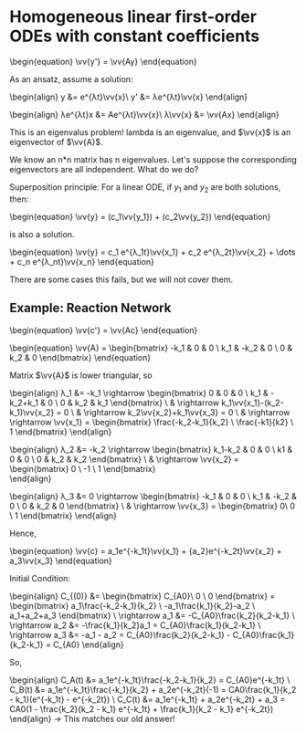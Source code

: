 # Homogeneous linear first-order ODEs with constant coefficients

\begin{equation}
\vv{y'} = \vv{Ay}
\end{equation}

As an ansatz, assume a solution: 

\begin{align}
y &= e^{λt}\vv{x}\\
y' &= λe^{λt}\vv{x}
\end{align}

\begin{align}
λe^{λt}x &= Ae^{λt}\vv{x}\\
λ\vv{x} &= \vv{Ax}
\end{align}

This is an eigenvalus problem! lambda is an eigenvalue, and $\vv{x}$ is an eigenvector of $\vv{A}$.


We know an n*n matrix has n eigenvalues. Let's suppose the corresponding eigenvectors are all independent. What do we do?


Superposition principle: For a linear ODE, if $y_1$ and $y_2$ are both solutions, then:


\begin{equation}
\vv{y} = (c_1\vv{y_1}) + (c_2\vv{y_2}) 
\end{equation}

is also a solution.

\begin{equation}
\vv{y} = c_1 e^{λ_1t}\vv{x_1} + c_2 e^{λ_2t}\vv{x_2} + \dots + c_n e^{λ_nt}\vv{x_n}
\end{equation}


There are some cases this fails, but we will not cover them.



## Example: Reaction Network

\begin{equation}
\vv{c'} = \vv{Ac}
\end{equation}

\begin{equation}
\vv{A} =  \begin{bmatrix}  -k_1 & 0 & 0 \\
 k_1 & -k_2 & 0 \\
0 & k_2 & 0 
\end{bmatrix}
\end{equation}

Matrix $\vv{A}$ is lower triangular, so

\begin{align}
λ_1 &= -k_1  \rightarrow  \begin{bmatrix} 0 & 0 & 0 \\ 
k_1 & -k_2+k_1 & 0 \\
 0 & k_2 & k_1 \end{bmatrix} \\
& \rightarrow  k_1\vv{x_1}-(k_2-k_1)\vv{x_2} = 0 \\
& \rightarrow  k_2\vv{x_2}+k_1\vv{x_3} = 0 \\
& \rightarrow \rightarrow  \vv{x_1} = \begin{bmatrix} \frac{-k_2-k_1}{k_2} \\ 
\frac{-k1}{k2} \\ 
1 \end{bmatrix}
\end{align}

\begin{align}
λ_2 &= -k_2 \rightarrow  \begin{bmatrix} k_1-k_2 & 0 & 0 \\
k1 & 0 & 0 \\
0 & k_2 & k_2  \end{bmatrix} \\
& \rightarrow \vv{x_2} = \begin{bmatrix} 0 \\
-1 \\
1 \end{bmatrix}  
\end{align}

\begin{align}
λ_3 &= 0 \rightarrow  \begin{bmatrix} -k_1 & 0 & 0 \\
k_1 & -k_2 & 0 \\
0 & k_2 & 0 \end{bmatrix} \\
& \rightarrow \vv{x_3} = \begin{bmatrix} 0\\
0 \\
1 \end{bmatrix} 
\end{align}

Hence,

\begin{equation}
\vv{c} = a_1e^{-k_1t}\vv{x_1} + {a_2}e^{-k_2t}\vv{x_2} + a_3\vv{x_3}
\end{equation}

Initial Condition:

\begin{align}
C_{(0)} &= \begin{bmatrix} C_{A0}\\
0 \\
0 \end{bmatrix} = \begin{bmatrix} a_1\frac{-k_2-k_1}{k_2} \\
 -a_1\frac{k_1}{k_2}-a_2 \\
a_1+a_2+a_3 \end{bmatrix} \\
\rightarrow  a_1 &= -C_{A0}\frac{k_2}{k_2-k_1}  \\
\rightarrow  a_2 &= -\frac{k_1}{k_2}a_1 = C_{A0}\frac{k_1}{k_2-k_1} \\
\rightarrow  a_3 &= -a_1 - a_2 = C_{A0}\frac{k_2}{k_2-k_1} - C_{A0}\frac{k_1}{k_2-k_1} = C_{A0} 
\end{align}

So,

\begin{align}
C_A(t) &= a_1e^{-k_1t}\frac{-k_2-k_1}{k_2} = C_{A0}e^{-k_1t}  \\
C_B(t) &= a_1e^{-k_1t}\frac{-k_1}{k_2} + a_2e^{-k_2t}(-1) = CA0\frac{k_1}{k_2 - k_1}(e^{-k_1t} - e^{-k_2t}) \\
C_C(t) &= a_1e^{-k_1t} + a_2e^{-k_2t} + a_3 = CA0(1 - \frac{k_2}{k_2 - k_1} e^{-k_1t} + \frac{k_1}{k_2 - k_1} e^{-k_2t})
\end{align}
$\rightarrow$ This matches our old answer!

